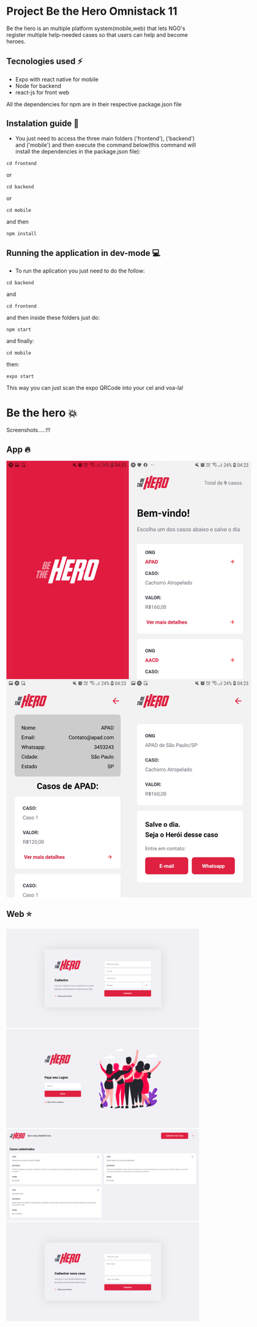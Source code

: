 # Project Be the Hero Omnistack 11
Be the hero is an multiple platform system(mobile,web) that lets NGO's register multiple help-needed cases so that users can help and become heroes.

## Tecnologies used :zap:
- Expo with react native for mobile
- Node for backend
- react-js for front web

All the dependencies for npm are in their respective package.json file

## Instalation guide :bust_in_silhouette:
- You just need to access the three main folders ('frontend'), ('backend') and ('mobile') and then execute the command below(this command will install the dependencies in the package.json file):
```
cd frontend
```
or
```
cd backend
```
or

```
cd mobile
```
and then
```
npm install
```
## Running the application in dev-mode :computer:

- To run the aplication you just need to do the follow:
```
cd backend
```
and
```
cd frontend
```
and then inside these folders just do:
```
npm start
```
and finally:
```
cd mobile
```
then:
```
expo start
```
This way you can just scan the expo QRCode into your cel and voa-la!


# Be the hero :boom:
Screenshots.....!!!

## App :fire:

<div style="display:flex;">
<img  src="imagens-do-projeto/inicioapp.jpg" width="320" >
<img  src="imagens-do-projeto/inicio-app.jpg" width="320" >
</div>
<div style="display:flex">
<img src="imagens-do-projeto/perfil-ong-app.jpg" width="320" >
<img  src="imagens-do-projeto/detalhe-caso.jpg" width="320" >
</div>

## Web :star:

<img  src="imagens-do-projeto/registro.png" >
<img  src="imagens-do-projeto/Login.png" >
<img  src="imagens-do-projeto/profile.png">
<img  src="imagens-do-projeto/new_case.png">





